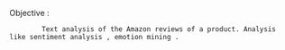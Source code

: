 Objective :
      
            Text analysis of the Amazon reviews of a product. Analysis like sentiment analysis , emotion mining .  
